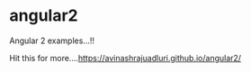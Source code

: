 # angular2
Angular 2 examples...!!

Hit this for more....https://avinashrajuadluri.github.io/angular2/
